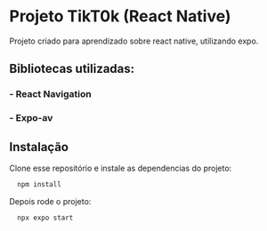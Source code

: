 # Projeto TikT0k (React Native)

Projeto criado para aprendizado sobre react native, utilizando expo.

## Bibliotecas utilizadas:
### - React Navigation
### - Expo-av

## Instalação

Clone esse repositório e instale as dependencias do projeto:

```bash
  npm install
```
    
Depois rode o projeto:
```bash
  npx expo start
```
